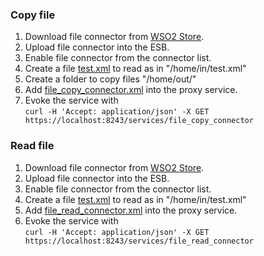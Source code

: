 ### Copy file
1. Download file connector from [WSO2 Store](https://store.wso2.com/store/assets/esbconnector/details/5d6de1a4-1fa7-434e-863f-95c8533d3df2).
2. Upload file connector into the ESB.
3. Enable file connector from the connector list.
4. Create a file [test.xml](test.xml) to read as in "/home/in/test.xml"
5. Create a folder to copy files "/home/out/"
6. Add [file_copy_connector.xml](file_copy_connector.xml) into the proxy service.
7. Evoke the service with
<br>`curl -H 'Accept: application/json' -X GET https://localhost:8243/services/file_copy_connector`

### Read file
1. Download file connector from [WSO2 Store](https://store.wso2.com/store/assets/esbconnector/details/5d6de1a4-1fa7-434e-863f-95c8533d3df2).
2. Upload file connector into the ESB.
3. Enable file connector from the connector list.
4. Create a file [test.xml](test.xml) to read as in "/home/in/test.xml"
5. Add [file_read_connector.xml](file_read_connector.xml) into the proxy service.
6. Evoke the service with
<br>`curl -H 'Accept: application/json' -X GET https://localhost:8243/services/file_read_connector`

